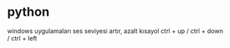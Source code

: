 # python
windows uygulamaları
 ses seviyesi artır, azalt
 kısayol ctrl + up / 
 ctrl + down /
 ctrl + left
